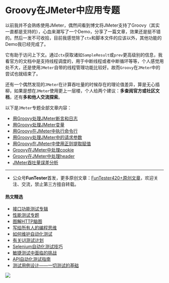 # Groovy在JMeter中应用专题

以前我并不会熟练使用JMeter，偶然间看到博文将JMeter支持了Groovy（其实一直都是支持的），心血来潮写了一个Demo，分享了一篇文章，效果还是挺不错的。然后一发不可收拾，目前我感觉除了`ctx`和脚本文件的应该以外，其他功能的Demo我已经完成了。

它有助于访问上下文。通过`ctx`获取诸如`SampleResult`或`prev`更高级别的信息，我看官方的文档中是支持线程调度的，用于中断线程或者中断循环等等，个人感觉用处不大，还是使用`JMeter`自带的线程管理功能比较好。故而`Groovy`在`JMeter`中的尝试也就结束了。

还有一个偶然发现的`JMeter`在计算吞吐量的时候存在的理论值差异，算是无心插柳，如果是想在`JMeter`使用更上一层楼，个人给两个建议：**多查阅官方或社区文档**，还有**多和他人交流探索**。

以下是`JMeter`专题全部文章内容：

- [用Groovy处理JMeter断言和日志](https://mp.weixin.qq.com/s/Q4yPA4p8dZYAARZ60ZDh9w)
- [用Groovy处理JMeter变量](https://mp.weixin.qq.com/s/BxtweLrBUptM8r3LxmeM_Q)
- [用Groovy在JMeter中执行命令行](https://mp.weixin.qq.com/s/VTip7tiLpwBOr1gUoZ0n8A)
- [用Groovy处理JMeter中的请求参数](https://mp.weixin.qq.com/s/9pCUOXWpMwXR5ynvCMYJ7A)
- [用Groovy在JMeter中使用正则提取赋值](https://mp.weixin.qq.com/s/9riPpnQZCfKGscuzOOpYmQ)
- [Groovy在JMeter中处理cookie](https://mp.weixin.qq.com/s/DCnDjWaj2aiKv5HVw3-n6A)
- [Groovy在JMeter中处理header](https://mp.weixin.qq.com/s/juY-1jEWODJ5HHiEsxhIEw)
- [JMeter吞吐量误差分析](https://mp.weixin.qq.com/s/jHKmFNrLmjpihnoigNNCSg)

--- 
* 公众号**FunTester**首发，更多原创文章：[FunTester420+原创文章](https://mp.weixin.qq.com/s/s7ZmCNBYy3j-71JFbtgneg)，欢迎关注、交流，禁止第三方擅自转载。

#### 热文精选

- [接口功能测试专辑](https://mp.weixin.qq.com/mp/appmsgalbum?action=getalbum&album_id=1321895538945638401&__biz=MzU4MTE2NDEyMQ==#wechat_redirect)
- [性能测试专题](https://mp.weixin.qq.com/mp/appmsgalbum?action=getalbum&album_id=1319027448301961218&__biz=MzU4MTE2NDEyMQ==#wechat_redirect)
- [图解HTTP脑图](https://mp.weixin.qq.com/s/100Vm8FVEuXs0x6rDGTipw)
- [写给所有人的编程思维](https://mp.weixin.qq.com/s/Oj33UCnYfbUgzsBzEm2GPQ)
- [如何维护自动化测试](https://mp.weixin.qq.com/s/4eh4AN_MiatMSkoCMtY3UA)
- [有关UI测试计划](https://mp.weixin.qq.com/s/D0fMXwJF754a7Mr5ARY5tQ)
- [Selenium自动化测试技巧](https://mp.weixin.qq.com/s/EzrpFaBSVITO2Y2UvYvw0w)
- [敏捷测试中面临的挑战](https://mp.weixin.qq.com/s/vmsW56r1J7jWXHSZdcwbPg)
- [API自动化测试指南](https://mp.weixin.qq.com/s/uy_Vn_ZVUEu3YAI1gW2T_A)
- [测试用例设计——一切测试的基础](https://mp.weixin.qq.com/s/0_ubnlhp2jk-jxHxJ95E9g)

![](https://mmbiz.qpic.cn/mmbiz_png/13eN86FKXzCcsLRmf6VicSKFPfvMT8p7eg7iaBGgPxmbNxHsBcOic2rcw1TCvS1PTGC6WkRFXA7yoqr2bVlrEQqlA/640?wx_fmt=png&tp=webp&wxfrom=5&wx_lazy=1&wx_co=1)